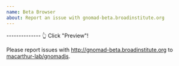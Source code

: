 ```yaml
---
name: Beta Browser
about: Report an issue with gnomad-beta.broadinstitute.org
---
```


-------------- 👆 Click "Preview"!

Please report issues with http://gnomad-beta.broadinstitute.org to
[macarthur-lab/gnomadjs](http://github.com/macarthur-lab/gnomadjs).

